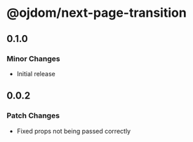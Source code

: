 # @ojdom/next-page-transition

## 0.1.0

### Minor Changes

- Initial release

## 0.0.2

### Patch Changes

- Fixed props not being passed correctly

